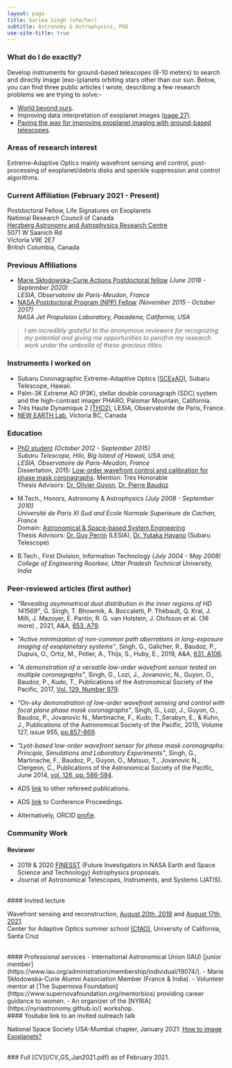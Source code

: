 ```yaml
---
layout: page
title: Garima Singh (she/her)
subtitle: Astronomy & Astrophysics, PhD
use-site-title: true
---
```


### What do I do exactly?

Develop instruments for ground-based telescopes (8-10 meters) to search and directly image (exo-)planets orbiting stars other than our sun. Below, you can find three public articles I wrote, describing a few research problems we are trying to solve:-  <br />
- [World beyond ours](https://www.esperluette-research-outreach.com/single-post/2019/07/08/Worlds-beyond-ours).
- Improving data interpretation of exoplanet images [(page 27)](Page27_MCAA_Newsletter_December_2019_v5.pdf).
- [Paving the way for improving exoplanet imaging with ground-based telescopes](PRJ5-EXOPLANETS-Prfd_v4.pdf).


### Areas of research interest

Extreme-Adaptive Optics mainly wavefront sensing and control, post-processing of exoplanet/debris disks and speckle suppression and control algorithms.


### Current Affiliation (February 2021 - Present)

Postdoctoral Fellow, Life Signatures on Exoplanets <br />
National Research Council of Canada <br />
[Herzberg Astronomy and Astrophysics Research Centre](https://astroherzberg.org/) <br />
5071 W Saanich Rd <br />
Victoria V9E 2E7 <br />
British Columbia, Canada


### Previous Affiliations

- [Marie Skłodowska-Curie Actions Postdoctoral fellow](https://thd-bench.lesia.obspm.fr/team-10/)  _(June 2018 - September 2020)_ <br /> 
_LESIA, Observatoire de Paris-Meudon, France_
- [NASA Postdoctoral Program (NPP) Fellow](https://npp.usra.edu/fellows/former-fellows/?year=2017) _(November 2015 - October 2017)_ <br /> 
_NASA Jet Propulsion Laboratory, Pasadena, California, USA_ 

>_I am incredibly grateful to the anonymous reviewers for recognizing my potential and giving me opportunities to perofrm my research work under the umbrella of these gracious titles._


### Instruments I worked on

- Subaru Coronagraphic Extreme-Adaptive Optics [(SCExAO)](https://www.naoj.org/Projects/SCEXAO/scexaoWEB/000home.web/indexm.html), Subaru Telescope, Hawaii.
- Palm-3K Extreme AO (P3K), stellar double coronagraph (SDC) system and the high-contrast imager PHARO, Palomar Mountain, California.
- Très Haute Dynamique 2 [(THD2)](https://thd-bench.lesia.obspm.fr/team-10/), LESIA, Observatoirde de Paris, France.
- [NEW EARTH Lab](https://www.spiedigitallibrary.org/conference-proceedings-of-spie/11448/114486Y/Optical-design-and-preliminary-results-of-NEW-EARTH-first-Canadian/10.1117/12.2561803.full?SSO=1), Victoria BC, Canada


### Education

- [PhD student](https://www.naoj.org/Projects/SCEXAO/scexaoWEB/060team.web/010team.web/indexm.html) _(October 2012 - September 2015)_ <br />
_Subaru Telescope, Hilo, Big Island of Hawaii, USA and, <br />
LESIA, Observatoire de Paris-Meudon, France_ <br />
Dissertation, 2015: [Low-order wavefront control and calibration for phase mask coronagraphs](https://hal.archives-ouvertes.fr/tel-01221421). Mention: Très Honorable <br />
Thesis Advisors: [Dr. Olivier Guyon](https://subarutelescope.org/staff/guyon/), [Dr. Pierre Baudoz](https://www.linkedin.com/in/baudoz-pierre-b0b00a27/?originalSubdomain=fr)

- M.Tech., Honors, Astronomy & Astrophysics _(July 2008 - September 2010)_ <br />
_Université de Paris XI Sud and Ecole Normale Superieure de Cachan, France_ <br />
Domain: [Astronomical & Space-based System Engineering](http://ufe.obspm.fr/Master/Master-2-Outils-et-Systemes-de-l-Astronomie-et-de-l-Espace/Master-degree/) <br />
Thesis Advisors: [Dr. Guy Perrin](https://www.insu.cnrs.fr/fr/personne/guy-perrin) (LESIA), [Dr. Yutaka Hayano](https://www.researchgate.net/profile/Yutaka_Hayano) (Subaru Telescope)

- B.Tech., First Division, Information Technology _(July 2004 - May 2008)_ <br />
_College of Engineering Roorkee, Uttar Pradesh Technical University, India_


### Peer-reviewed articles (first author)

- _"Revealing asymmetrical dust distribution in the inner regions of HD 141569"_,
G. Singh, T. Bhowmik, A. Boccaletti, P. Thébault, Q. Kral, J. Milli, J. Mazoyer, E. Pantin, R. G. van Holstein, J. Olofsson et al. (36 more) , 2021, A&A, [653, A79](https://www.aanda.org/component/article?access=doi&doi=10.1051/0004-6361/202140319).  <br /> 

- _"Active minimization of non-common path aberrations in long-exposure imaging of exoplanetary systems"_,
Singh, G., Galicher, R., Baudoz, P., Dupuis, O., Ortiz, M., Potier, A., Thijs, S., Huby, E., 2019, A&A, [631, A106](https://www.aanda.org/articles/aa/abs/2019/11/aa36206-19/aa36206-19.html).  <br />

- _"A demonstration of a versatile low-order wavefront sensor tested on multiple coronagraphs"_,
Singh, G., Lozi, J., Jovanovic, N., Guyon, O., Baudoz, P., Kudo, T., Publications of the Astronomical Society
of the Pacific, 2017, [Vol. 129, Number 979](https://iopscience.iop.org/article/10.1088/1538-3873/aa76c1/meta).  <br />

- _"On-sky demonstration of low-order wavefront sensing and control with focal plane phase mask coronagraphs"_,
Singh, G., Lozi, J., Guyon, O., Baudoz, P., Jovanovic N., Martinache, F., Kudo, T.,Serabyn, E., & Kuhn, J., Publications of the Astronomical Society of the Pacific, 2015, Volume 127, issue 955, [pp.857-869](https://iopscience.iop.org/article/10.1086/682726?fromSearchPage=true).  <br />

- _"Lyot-based low-order wavefront sensor for phase mask coronagraphs: Principle, Simulations and Laboratory Experiments"_,
Singh, G., Martinache, F., Baudoz, P., Guyon, O., Matsuo, T., Jovanovic N., Clergeon, C., Publications of the Astronomical Society of the Pacific, June 2014, [vol. 126, pp. 586-594](https://iopscience.iop.org/article/10.1086/677048).  <br />

- ADS [link](https://ui.adsabs.harvard.edu/public-libraries/mIDtSBIcSxmzHIz-SxrjkA) to other refereed publications.
- ADS [link](https://ui.adsabs.harvard.edu/public-libraries/V36n3qzlTKm3JWwlH3B8yw) to Conference Proceedings.
- Alternatively, ORCID [profie](https://orcid.org/0000-0001-8224-9106).


### Community Work

#### Reviewer

- 2019 & 2020 [FINESST](https://nspires.nasaprs.com/external/solicitations/summary.do?solId=%7B913A7DEE-2747-6539-130C-0AB1E2322F42%7D&path=future&method=init) (Future Investigators in NASA Earth and Space Science and Technology) Astrophysics proposals.
- Journal of Astronomical Telescopes, Instruments, and Systems (JATIS). <br />

 <br />
#### Invited lecture

Wavefront sensing and reconstruction, [August 20th, 2019](/CfAO_final_talk_GS.pdf) and [August 17th, 2021](/CfAO_talk_2021_final_17August2021.pdf). <br />
Center for Adaptive Optics summer school [(CfAO)](https://cfao.ucolick.org/aosummer/2021/schedule.html), University of California, Santa Cruz

 <br />
#### Professional services
- International Astronomical Union (IAU) [junior member](https://www.iau.org/administration/membership/individual/19074/).
- Marie Skłodowska-Curie Alumni Association Member (France & India).
- Volunteer mentor at [The Supernova Foundation](https://www.supernovafoundation.org/mentorbios) providing career guidance to women.
- An organizer of the [NYRIA](https://nyriastronomy.github.io/) workshop. 

 <br />
#### Youtube link to an invited outreach talk

National Space Society USA-Mumbai chapter, January 2021: [How to image Exoplanets?](https://www.youtube.com/watch?v=dtFX8FQqrPY&feature=youtu.be)

 <br />
### Full [CV](/CV_GS_Jan2021.pdf) as of February 2021.
